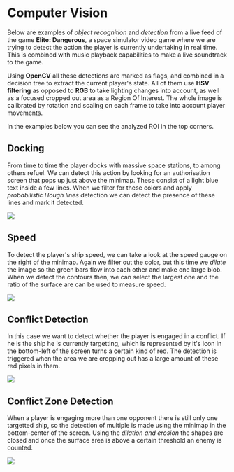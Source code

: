 # Computer Vision


Below are examples of *object recognition* and *detection* from a live feed of the game **Elite: Dangerous**, a space simulator
video game where we are trying to detect the action the player is currently undertaking in real time. This is combined with
music playback capabilities to make a live soundtrack to the game.

Using **OpenCV** all these detections are marked as flags, and combined in a decision tree to extract the current player's state.
All of them use **HSV filtering** as opposed to **RGB** to take lighting changes into account, as well as a focused cropped out area
as a Region Of Interest. The whole image is calibrated by rotation and scaling on each frame to take into account player 
movements.

In the examples below you can see the analyzed ROI in the top corners.

## Docking



From time to time the player docks with massive space stations, to among others refuel. We can detect this action by looking 
for an authorisation screen that pops up just above the minimap. These consist of a light blue text inside a few lines. When 
we filter for these colors and apply *probabilistic Hough lines* detection we can detect the presence of these lines and mark
it detected.



![](./theResources/docking.gif)


## Speed



To detect the player's ship speed, we can take a look at the speed gauge on the right of the minimap. Again we filter out 
the color, but this time we *dilate* the image so the green bars flow into each other and make one large blob. When we detect
the contours then, we can select the largest one and the ratio of the surface are can be used to measure speed.



![](./theResources/speed.gif)


## Conflict Detection



In this case we want to detect whether the player is engaged in a conflict. If he is the ship he is currently targetting, which 
is represented by it's icon in the bottom-left of the screen turns a certain kind of red. The detection is triggered when the area 
we are cropping out has a large amount of these red pixels in them.



![](./theResources/conflict.gif)



## Conflict Zone Detection



When a player is engaging more than one opponent there is still only one targetted ship, so the detection of multiple is made using 
the minimap in the bottom-center of the screen. Using the *dilation and erosion* the shapes are closed and once the surface area 
is above a certain threshold an enemy is counted.



![](./theResources/conflict-multiple.gif)
